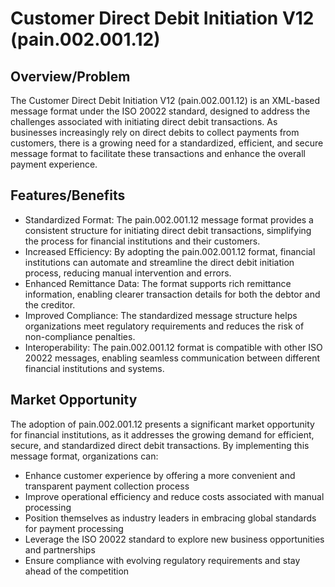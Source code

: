 # Customer Direct Debit Initiation V12 (pain.002.001.12)

## Overview/Problem

The Customer Direct Debit Initiation V12 (pain.002.001.12) is an XML-based message format under the ISO 20022 standard, designed to address the challenges associated with initiating direct debit transactions. As businesses increasingly rely on direct debits to collect payments from customers, there is a growing need for a standardized, efficient, and secure message format to facilitate these transactions and enhance the overall payment experience.

## Features/Benefits

- Standardized Format: The pain.002.001.12 message format provides a consistent structure for initiating direct debit transactions, simplifying the process for financial institutions and their customers.
- Increased Efficiency: By adopting the pain.002.001.12 format, financial institutions can automate and streamline the direct debit initiation process, reducing manual intervention and errors.
- Enhanced Remittance Data: The format supports rich remittance information, enabling clearer transaction details for both the debtor and the creditor.
- Improved Compliance: The standardized message structure helps organizations meet regulatory requirements and reduces the risk of non-compliance penalties.
- Interoperability: The pain.002.001.12 format is compatible with other ISO 20022 messages, enabling seamless communication between different financial institutions and systems.

## Market Opportunity

The adoption of pain.002.001.12 presents a significant market opportunity for financial institutions, as it addresses the growing demand for efficient, secure, and standardized direct debit transactions. By implementing this message format, organizations can:

- Enhance customer experience by offering a more convenient and transparent payment collection process
- Improve operational efficiency and reduce costs associated with manual processing
- Position themselves as industry leaders in embracing global standards for payment processing
- Leverage the ISO 20022 standard to explore new business opportunities and partnerships
- Ensure compliance with evolving regulatory requirements and stay ahead of the competition
